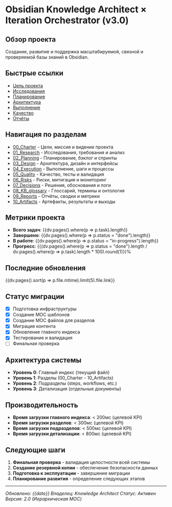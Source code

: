 # Obsidian Knowledge Architect × Iteration Orchestrator (v3.0)

## Обзор проекта
Создание, развитие и поддержка масштабируемой, связной и проверяемой базы знаний в Obsidian.

## Быстрые ссылки
- [Цель проекта](00_Charter/goal.md)
- [Исследования](01_Research/notes.md)
- [Планирование](02_Planning/backlog.md)
- [Архитектура](03_Design/architecture.md)
- [Выполнение](04_Execution/steps/step_001.md)
- [Качество](05_Quality/tests.md)
- [Отчёты](09_Reports/summaries.md)

## Навигация по разделам
- [00_Charter](00_Charter/_index.md) - Цели, миссия и видение проекта
- [01_Research](01_Research/_index.md) - Исследования, требования и анализ
- [02_Planning](02_Planning/_index.md) - Планирование, бэклог и спринты
- [03_Design](03_Design/_index.md) - Архитектура, дизайн и интерфейсы
- [04_Execution](04_Execution/_index.md) - Выполнение, шаги и процессы
- [05_Quality](05_Quality/_index.md) - Качество, тесты и валидация
- [06_Risks](06_Risks/_index.md) - Риски, митигация и мониторинг
- [07_Decisions](07_Decisions/_index.md) - Решения, обоснования и логи
- [08_KB_glossary](08_KB_glossary/_index.md) - Глоссарий, термины и онтология
- [09_Reports](09_Reports/_index.md) - Отчёты, сводки и метрики
- [10_Artifacts](10_Artifacts/_index.md) - Артефакты, результаты и выходы

## Метрики проекта
- **Всего задач**: {{dv.pages().where(p => p.task).length}}
- **Завершено**: {{dv.pages().where(p => p.status = "done").length}}
- **В работе**: {{dv.pages().where(p => p.status = "in-progress").length}}
- **Прогресс**: {{(dv.pages().where(p => p.status = "done").length / dv.pages().where(p => p.task).length * 100).round(1)}}%

## Последние обновления
{{dv.pages().sort(p => p.file.mtime).limit(5).file.link}}

## Статус миграции
- [x] Подготовка инфраструктуры
- [x] Создание MOC шаблонов
- [x] Создание MOC файлов для разделов
- [x] Миграция контента
- [x] Обновление главного индекса
- [x] Тестирование и валидация
- [ ] Финальная проверка

## Архитектура системы
- **Уровень 0**: Главный индекс (текущий файл)
- **Уровень 1**: Разделы (00_Charter - 10_Artifacts)
- **Уровень 2**: Подразделы (steps, workflows, etc.)
- **Уровень 3**: Детализация (отдельные документы)

## Производительность
- **Время загрузки главного индекса**: < 200мс (целевой KPI)
- **Время загрузки разделов**: < 300мс (целевой KPI)
- **Время загрузки подразделов**: < 500мс (целевой KPI)
- **Время загрузки детализации**: < 800мс (целевой KPI)

## Следующие шаги
1. **Финальная проверка** - валидация целостности всей системы
2. **Создание резервной копии** - обеспечение безопасности данных
3. **Подготовка к эксплуатации** - завершение миграции
4. **Планирование развития** - определение следующих этапов

---
*Обновлено: {{date}}*
*Владелец: Knowledge Architect*
*Статус: Активен*
*Версия: 2.0 (Иерархическая MOC)*
